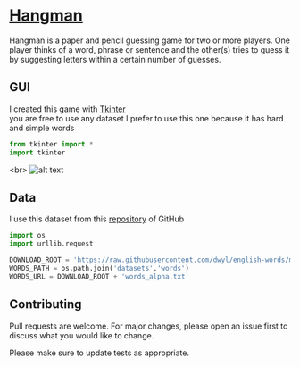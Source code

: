 # [Hangman](https://en.wikipedia.org/wiki/Hangman_(game))

Hangman is a paper and pencil guessing game for two or more players. One player thinks of a word, phrase or sentence and the other(s) tries to guess it by suggesting letters within a certain number of guesses.

## GUI

I created this game with [Tkinter](https://docs.python.org/3/library/tkinter.html)   
you are free to use any dataset I prefer to use this one because it has hard and simple words

```python
from tkinter import *
import tkinter
```
<br\>
![alt text](https://github.com/hoco1/Hangman/blob/main/images/Screenshot%202021-04-27%20172319.jpg?raw=true)

## Data

I use this dataset from this [repository](https://raw.githubusercontent.com/dwyl/english-words/master/) of GitHub
```python
import os
import urllib.request

DOWNLOAD_ROOT = 'https://raw.githubusercontent.com/dwyl/english-words/master/'
WORDS_PATH = os.path.join('datasets','words')
WORDS_URL = DOWNLOAD_ROOT + 'words_alpha.txt'
```

## Contributing
Pull requests are welcome. For major changes, please open an issue first to discuss what you would like to change.

Please make sure to update tests as appropriate.
